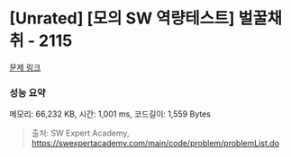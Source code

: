 # [Unrated] [모의 SW 역량테스트] 벌꿀채취 - 2115 

[문제 링크](https://swexpertacademy.com/main/code/problem/problemDetail.do?contestProbId=AV5V4A46AdIDFAWu) 

### 성능 요약

메모리: 66,232 KB, 시간: 1,001 ms, 코드길이: 1,559 Bytes



> 출처: SW Expert Academy, https://swexpertacademy.com/main/code/problem/problemList.do